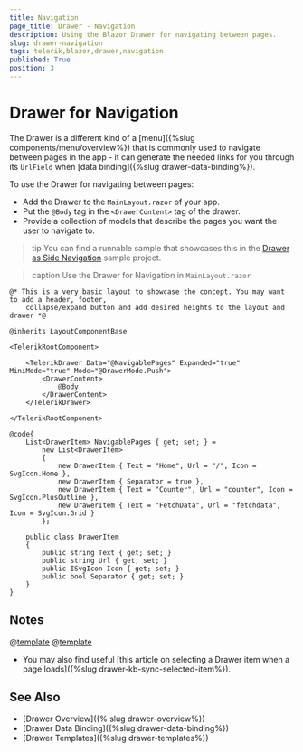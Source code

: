 ```yaml
---
title: Navigation
page_title: Drawer - Navigation
description: Using the Blazor Drawer for navigating between pages.
slug: drawer-navigation
tags: telerik,blazor,drawer,navigation
published: True
position: 3
---
```


# Drawer for Navigation

The Drawer is a different kind of a [menu]({%slug components/menu/overview%}) that is commonly used to navigate between pages in the app - it can generate the needed links for you through its `UrlField` when [data binding]({%slug drawer-data-binding%}).

To use the Drawer for navigating between pages:

* Add the Drawer to the `MainLayout.razor` of your app.
* Put the `@Body` tag in the `<DrawerContent>` tag of the drawer.
* Provide a collection of models that describe the pages you want the user to navigate to.

>tip You can find a runnable sample that showcases this in the [Drawer as Side Navigation](https://github.com/telerik/blazor-ui/tree/master/drawer/sidenav) sample project.

>caption Use the Drawer for Navigation in `MainLayout.razor`

<div class="skip-repl"></div>

````CSHTML
@* This is a very basic layout to showcase the concept. You may want to add a header, footer, 
    collapse/expand button and add desired heights to the layout and drawer *@

@inherits LayoutComponentBase

<TelerikRootComponent>

    <TelerikDrawer Data="@NavigablePages" Expanded="true" MiniMode="true" Mode="@DrawerMode.Push">
        <DrawerContent>
            @Body
        </DrawerContent>
    </TelerikDrawer>

</TelerikRootComponent>

@code{ 
    List<DrawerItem> NavigablePages { get; set; } =
        new List<DrawerItem>
        {
            new DrawerItem { Text = "Home", Url = "/", Icon = SvgIcon.Home },
            new DrawerItem { Separator = true },
            new DrawerItem { Text = "Counter", Url = "counter", Icon = SvgIcon.PlusOutline },
            new DrawerItem { Text = "FetchData", Url = "fetchdata", Icon = SvgIcon.Grid }
        };

    public class DrawerItem
    {
        public string Text { get; set; }
        public string Url { get; set; }
        public ISvgIcon Icon { get; set; }
        public bool Separator { get; set; }
    }
}
````


## Notes

@[template](/_contentTemplates/common/navigation-components.md#navman-used)
@[template](/_contentTemplates/common/navigation-components.md#double-navigation)

* You may also find useful [this article on selecting a Drawer item when a page loads]({%slug drawer-kb-sync-selected-item%}).

## See Also

* [Drawer Overview]({% slug drawer-overview%})
* [Drawer Data Binding]({%slug drawer-data-binding%})
* [Drawer Templates]({%slug drawer-templates%})
